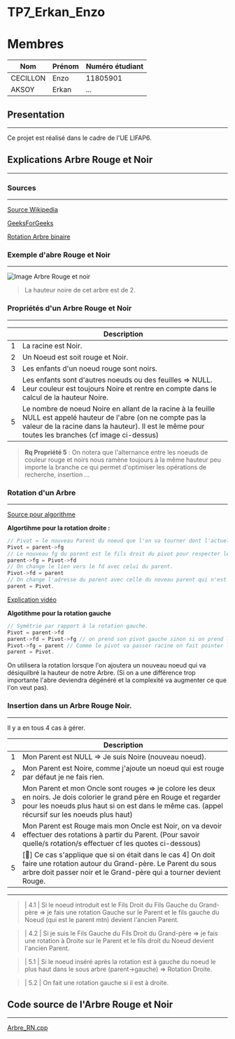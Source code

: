 # TP7_Erkan_Enzo

# Membres

|  Nom|Prénom  |Numéro étudiant  |
|--|--|--|
|CECILLON  |Enzo  |11805901  |
| AKSOY | Erkan | ... |


## Presentation
---
Ce projet est réalisé dans le cadre de l'UE LIFAP6.


## Explications Arbre Rouge et Noir
---

### Sources
---
[Source Wikipedia](https://fr.wikipedia.org/wiki/Arbre_bicolore)

[GeeksForGeeks](https://www.geeksforgeeks.org/red-black-tree-set-1-introduction-2/)


[Rotation Arbre binaire](https://fr.wikipedia.org/wiki/Rotation_d%27un_arbre_binaire_de_recherche)
### Exemple d'abre Rouge et Noir
---
![Image Arbre Rouge et noir](https://upload.wikimedia.org/wikipedia/commons/thumb/6/66/Red-black_tree_example.svg/720px-Red-black_tree_example.svg.png)

> La hauteur noire de cet arbre est de 2.

### **Propriétés d'un Arbre Rouge et Noir**
---

|  | Description |
| ----------- | ----------- |
| 1 | La racine est Noir. |
| 2 | Un Noeud est soit rouge et Noir. |
| 3 | Les enfants d'un noeud rouge sont noirs. |
| 4 | Les enfants sont d'autres noeuds ou des feuilles => NULL. Leur couleur est toujours Noire et rentre en compte dans le calcul de la hauteur Noire.|
| 5 | Le nombre de noeud Noire en allant de la racine à la feuille NULL est appelé hauteur de l'abre (on ne compte pas la valeur de la racine dans la hauteur). Il est le même pour toutes les branches (cf image ci-dessus) |


> **Rq Propriété 5** : On notera que l'alternance entre les noeuds de couleur rouge et noirs nous ramène toujours à la même hauteur peu importe la branche ce qui permet d'optimiser les opérations de recherche, insertion ...

### Rotation d'un Arbre
---

[Source pour algorithme](https://fr.wikipedia.org/wiki/Rotation_d%27un_arbre_binaire_de_recherche)

**Algortihme pour la rotation droite :**
```c++
// Pivot = le nouveau Parent du noeud que l'on va tourner dont l'actuel noeud = parent.
Pivot = parent->fg 
// Le nouveau fg du parent est le fils droit du pivot pour respecter les règles de l'abr.
parent->fg = Pivot->fd
// On change le lien vers le fd avec celui du parent.
Pivot->fd = parent
// On change l'adresse du parent avec celle du noveau parent qui n'est autre que le pivot.
parent = Pivot. 
```
[Explication vidéo](https://www.youtube.com/watch?v=q4fnJZr8ztY)

**Algotithme pour la rotation gauche**
```c++
// Symétrie par rapport à la rotation gauche.
Pivot = parent->fd
parent->fd = Pivot->fg // on prend son pivot gauche sinon si on prend le droit il va être plus grand que le parent donc désequilibre.
Pivot->fg = parent // Comme le pivot va passer racine on fait pointer le fg (car le parent est plus petit que le pivot)
parent = Pivot.
```
On utilisera la rotation lorsque l'on ajoutera un nouveau noeud qui va désiquilbré la hauteur de notre Arbre. 
(Si on a une différence trop importante l'abre deviendra dégénéré et la complexité va augmenter ce que l'on veut pas).
### Insertion dans un Arbre Rouge Noir.
---
Il y a en tous 4 cas à gérer.


|  | Description |
| ----------- | ----------- |
| 1 | Mon Parent est NULL => Je suis Noire (nouveau noeud). |
| 2 | Mon Parent est Noire, comme j'ajoute un noeud qui est rouge par défaut je ne fais rien. |
| 3 | Mon Parent et mon Oncle sont rouges => je colore les deux en noirs. Je dois colorier le grand père en Rouge et regarder pour les noeuds plus haut si on est dans le même cas. (appel récursif sur les noeuds plus haut) |
| 4 | Mon Parent est Rouge mais mon Oncle est Noir, on va devoir effectuer des rotations à partir du Parent. (Pour savoir quelle/s rotation/s effectuer cf les quotes ci-dessous) |
| 5 | [📢️] Ce cas s'applique que si on était dans le cas 4] On doit faire une rotation autour du Grand-père. Le Parent du sous arbre doit passer noir et le Grand-père qui a tourner devient Rouge.|
---
> | 4.1 | Si le noeud introduit est le Fils Droit du Fils Gauche du Grand-père => je fais une rotation Gauche sur le Parent et le fils gauche du Noeud (qui est le parent mtn) devient l'ancien Parent. 


> | 4.2 | Si je suis le Fils Gauche du Fils Droit du Grand-père => je fais une rotation à Droite sur le Parent et le fils droit du Noeud devient l'ancien Parent.

> | 5.1 | Si le noeud inséré après la rotation est à gauche du noeud le plus haut dans le sous arbre (parent->gauche) => Rotation Droite.

> | 5.2 | On fait une rotation gauche si il est à droite.

## Code source de l'Arbre Rouge et Noir
---
[Arbre_RN.cpp](https://forge.univ-lyon1.fr/p1805901/tp7_erkan_enzo/-/blob/main/src/arbre_ARN.cpp)

